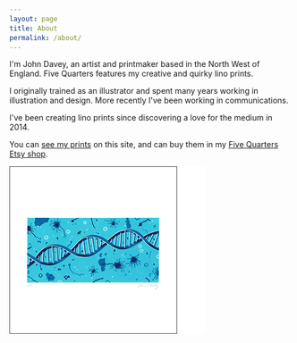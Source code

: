 ```yaml
---
layout: page
title: About
permalink: /about/
---
```


I'm John Davey, an artist and printmaker based in the North West of England. Five Quarters features my creative and quirky lino prints.

I originally trained as an illustrator and spent many years working in illustration and design. More recently I've been working in communications.

I've been creating lino prints since discovering a love for the medium in 2014.

You can [see my prints](/prints/) on this site, and can buy them in my [Five Quarters Etsy shop](https://www.etsy.com/uk/shop/FiveQuartersUK).

![blueprint](/assets/img/prints/the-blueprint-small.png)
